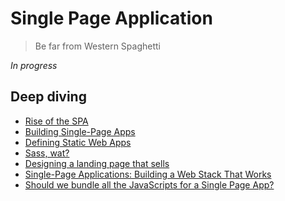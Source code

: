 # Single Page Application

> Be far from Western Spaghetti

*In progress*

## Deep diving

* [Rise of the SPA](https://medium.com/@dpup/rise-of-the-spa-fb44da86dc1f#.deu3ubgxy)
* [Building Single-Page Apps](http://nerds.airbnb.com/slides-and-video-from-spike-brehms-tech-talk/)
* [Defining Static Web Apps](http://www.staticapps.org/articles/defining-static-web-apps)
* [Sass, wat?](https://medium.com/@umayr/from-the-plains-of-css-to-the-mountains-of-sass-6e9f586bbc78#.1kbu347hj)
* [Designing a landing page that sells](https://blog.activecollab.com/designing-a-landing-page-that-sells-2102afc67024#.9pw8p8ewm)
* [Single-Page Applications: Building a Web Stack That Works](https://medium.com/@keithwhor/how-to-build-a-single-page-application-web-stack-that-works-the-baa-architecture-25c1ad941097#.1y27vfi2p)
* [Should we bundle all the JavaScripts for a Single Page App?](https://medium.com/@bestander_nz/should-we-bundle-all-the-javascripts-for-a-single-page-app-6de4ec405788#.58py5m7oe)
